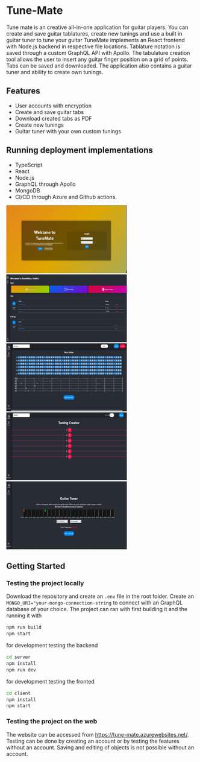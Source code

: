 # Tune-Mate

Tune mate is an creative all-in-one application for guitar players. You can create and save guitar tablatures, create new tunings and use a built in guitar tuner to tune your guitar
TuneMate implements an React frontend with Node.js backend in respective file locations. Tablature notation is saved through a custom GraphQL API with Apollo. The tabulature creation tool allows the user to insert any guitar finger position on a grid of points. Tabs can be saved and downloaded.
The application also contains a guitar tuner and ability to create own tunings.

## Features
* User accounts with encryption
* Create and save guitar tabs
* Download created tabs as PDF
* Create new tunings
* Guitar tuner with your own custom tunings

## Running deployment implementations
* TypeScript
* React
* Node.js
* GraphQL through Apollo
* MongoDB
* CI/CD through Azure and Github actions.

<img src="https://github.com/EmilSuuronen/Tune-Mate/blob/tunings/res/start.png" width="320" height="180"></img>
<img src="https://github.com/EmilSuuronen/Tune-Mate/blob/tunings/res/dashboard.png" width="320" height="180"></img>
<img src="https://github.com/EmilSuuronen/Tune-Mate/blob/tunings/res/note_editor.png" width="320" height="180"></img>
<img src="https://github.com/EmilSuuronen/Tune-Mate/blob/tunings/res/tuning_creator.png" width="320" height="180"></img>
<img src="https://github.com/EmilSuuronen/Tune-Mate/blob/tunings/res/guitar_tuner.png" width="320" height="180"></img>

## Getting Started
### Testing the project locally
Download the repository and create an `.env` file in the root folder. Create an `MONGO_URI="your-mongo-connection-string` to connect with an GraphQL database of your choice.
The project can ran with first building it and the running it with
   ```bash
   npm run build
   npm start
   ```
for development testing the backend
   ```bash
   cd server
   npm install
   npm run dev
   ```
for development testing the fronted
   ```bash
   cd client
   npm install
   npm start
   ```

### Testing the project on the web

The website can be accessed from https://tune-mate.azurewebsites.net/. Testing can be done by creating an account or by testing the features without an account. Saving and editing of objects is not possible without an account.
